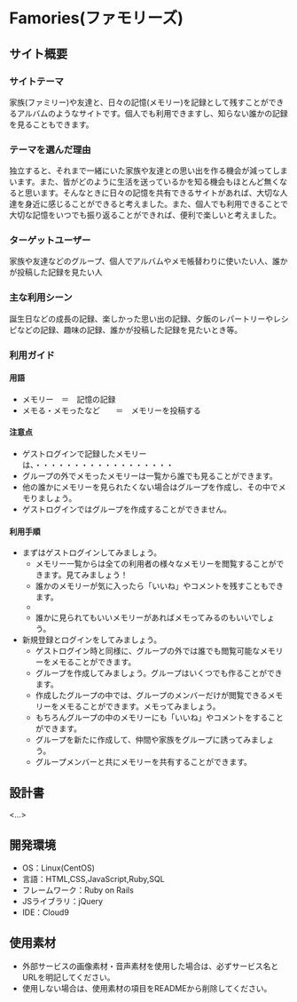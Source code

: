 # Famories(ファモリーズ)

## サイト概要
### サイトテーマ
家族(ファミリー)や友達と、日々の記憶(メモリー)を記録として残すことができるアルバムのようなサイトです。個人でも利用できますし、知らない誰かの記録を見ることもできます。

### テーマを選んだ理由
独立すると、それまで一緒にいた家族や友達との思い出を作る機会が減ってしまいます。また、皆がどのように生活を送っているかを知る機会もほとんど無くなると思います。そんなときに日々の記憶を共有できるサイトがあれば、大切な人達を身近に感じることができると考えました。また、個人でも利用できることで大切な記憶をいつでも振り返ることができれば、便利で楽しいと考えました。

### ターゲットユーザー
家族や友達などのグループ、個人でアルバムやメモ帳替わりに使いたい人、誰かが投稿した記録を見たい人

### 主な利用シーン
誕生日などの成長の記録、楽しかった思い出の記録、夕飯のレパートリーやレシピなどの記録、趣味の記録、誰かが投稿した記録を見たいとき等。

### 利用ガイド

#### 用語
- メモリー　＝　記憶の記録
- メモる・メモったなど　　＝　メモリーを投稿する

#### 注意点
- ゲストログインで記録したメモリーは、・・・・・・・・・・・・・・・・・・
- グループの外でメモったメモリーは一覧から誰でも見ることができます。
- 他の誰かにメモリーを見られたくない場合はグループを作成し、その中でメモりましょう。
- ゲストログインではグループを作成することができません。

#### 利用手順
- まずはゲストログインしてみましょう。
  - メモリー一覧からは全ての利用者の様々なメモリーを閲覧することができます。見てみましょう！
  - 誰かのメモリーが気に入ったら「いいね」やコメントを残すこともできます。
  -
  - 誰かに見られてもいいメモリーがあればメモってみるのもいいでしょう。
- 新規登録とログインをしてみましょう。
  - ゲストログイン時と同様に、グループの外では誰でも閲覧可能なメモリーをメモることができます。
  - グループを作成してみましょう。グループはいくつでも作ることができます。
  - 作成したグループの中では、グループのメンバーだけが閲覧できるメモリーをメモることができます。メモってみましょう。
  - もちろんグループの中のメモリーにも「いいね」やコメントをすることができます。
  - グループを新たに作成して、仲間や家族をグループに誘ってみましょう。
  - グループメンバーと共にメモリーを共有することができます。
## 設計書
<...>

## 開発環境
- OS：Linux(CentOS)
- 言語：HTML,CSS,JavaScript,Ruby,SQL
- フレームワーク：Ruby on Rails
- JSライブラリ：jQuery
- IDE：Cloud9

## 使用素材
- 外部サービスの画像素材・音声素材を使用した場合は、必ずサービス名とURLを明記してください。
- 使用しない場合は、使用素材の項目をREADMEから削除してください。